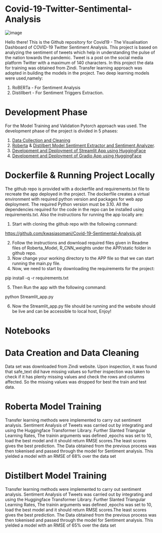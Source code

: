 # Covid-19-Twitter-Sentimental-Analysis
![image](https://user-images.githubusercontent.com/119458164/236449588-ca2d0e13-82c2-49c8-b3ee-a66b9163697a.png)

Hello there! This is the Github repository for Covid19 - The Visualisation Dashboard of COVID-19 Twitter Sentiment Analysis. This project is based on analyzing the sentiment of tweets which help in understanding the pulse of the nation towards the pandemic. Tweet is a post on the social media platform Twitter with a maximum of 140 characters. In this project the data for training was obtained from Zindi. Transfer learning approach was adopted in building the models in the project. Two deep learning models were used,namely:

1. RoBERTa - For Sentiment Analysis
2. Distillbert - For Sentiment Triggers Extraction.

# Development Phase
For the Model Training and Validation Pytorch approach was used. The development phase of the project is divided in 5 phases:

  1. [Data Collection and Cleaning](https://github.com/kwasiasomani/Covid-19-Sentimental-Analysis/blob/main/Notebook/Sentimental_Analysis_using_DistilBERT_Model.ipynb)
2. [Roberta](https://github.com/kwasiasomani/Covid-19-Sentimental-Analysis/blob/main/Notebook/Sentimental_Analysis_using_Roberta_base_model.ipynb) & [Distilbert Model Sentiment Extractor and Sentiment Analyzer](https://github.com/kwasiasomani/Covid-19-Sentimental-Analysis/blob/main/Notebook/Sentimental_Analysis_using_DistilBERT_Model.ipynb).
3. [Development and Deployment of Streamlit App using HuggingFace](https://huggingface.co/spaces/Kwasiasomani/Streamlit-Sentimental-Analysis)
4. [Development and Deployment of Gradio App using HuggingFace](https://huggingface.co/spaces/Kwasiasomani/Gradio-Sentimental-Analysis)

# Dockerfile & Running Project Locally

The github repo is provided with a dockerfile and requirements.txt file to recreate the app deployed in the project. The dockerfile creates a virtual environment with required python version and packages for web app deployment. The required Python version must be  3.10. All the dependencies required for the code in the repo can be installed using requirements.txt. Also the instructions for running the app locally are:

1. Start with cloning the github repo with the following command:

https://github.com/kwasiasomani/Covid-19-Sentimental-Analysis.git

2. Follow the instructions and download required files given in Readme files of  Roberta_Model, R_CNN_weights under the APP/static folder in github repo.
3. Now change your working directory to the APP file so that we can start running the main.py file.
4. Now, we need to start by downloading the requirements for the project:

pip install -q -r requirements.txt

5. Then Run the app with the following command:

python Streamlit_app.py

6. Now the Streamlit_app.py file should be running and the website should be live and can be accessible to local host, Enjoy!

# Notebooks

# Data Creation and Data Cleaning
Data set was downloaded from Zindi website. Upon inspection, it was found that safe_text did have missing values so further inspection was taken to check if it has plenty missing values and check the rows and columns affected. So the missing values was dropped for best the train and test data.


# Roberta Model Training
Transfer learning methods were implemented to carry out sentiment analysis. Sentiment Analysis of Tweets was carried out by integrating and using  the Huggingface Transformer Library. Further Slanted Triangular Learning Rates, The trainin arguments was defined ,epochs was set to 10, load the best model and it should return RMSE scores.The least scores gives the best prediction. The Data obtained from the previous process was then tokenised and passed through the model for Sentiment analysis. This yielded a model with an RMSE of 68% over the data set

# Distilbert Model Training
Transfer learning methods were implemented to carry out sentiment analysis. Sentiment Analysis of Tweets was carried out by integrating and using  the Huggingface Transformer Library. Further Slanted Triangular Learning Rates, The trainin arguments was defined ,epochs was set to 10, load the best model and it should return RMSE scores.The least scores gives the best prediction. The Data obtained from the previous process was then tokenised and passed through the model for Sentiment analysis. This yielded a model with an RMSE of 65% over the data set




